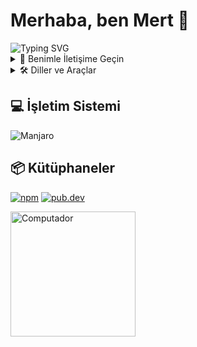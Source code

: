 # Merhaba, ben Mert 👋

<img src="https://readme-typing-svg.herokuapp.com?font=Fira+Code&pause=1000&color=57a4df&width=435&lines=Flutter+Developer;Node.js+Enthusiast;Open+Source+Contributor" alt="Typing SVG" />

<details>
<summary>🤝 Benimle İletişime Geçin</summary>
<br>

[![LinkedIn](https://img.shields.io/badge/LinkedIn-0077B5?style=for-the-badge&logo=linkedin&logoColor=white)](https://www.linkedin.com/in/codermert34/)
[![Mail](https://img.shields.io/badge/Mail-D14836?style=for-the-badge&logo=gmail&logoColor=white)](mailto:codermert@bk.ru)
[![Twitter](https://img.shields.io/badge/Twitter-1DA1F2?style=for-the-badge&logo=X&logoColor=white)](https://x.com/codermert)
[![Stack Overflow](https://img.shields.io/badge/Stack_Overflow-FE7A16?style=for-the-badge&logo=stack-overflow&logoColor=white)](https://stackoverflow.com/users/15413885/coder-mert)
[![Telegram](https://img.shields.io/badge/Telegram-2CA5E0?style=for-the-badge&logo=telegram&logoColor=white)](https://t.me/codermert)

</details>

<details>
<summary>🛠️ Diller ve Araçlar</summary>
<br>

![Flutter](https://img.shields.io/badge/Flutter-02569B?style=for-the-badge&logo=flutter&logoColor=white)
![Dart](https://img.shields.io/badge/Dart-0175C2?style=for-the-badge&logo=dart&logoColor=white)
![Node.js](https://img.shields.io/badge/Node.js-339933?style=for-the-badge&logo=nodedotjs&logoColor=white)
![Android](https://img.shields.io/badge/Android-3DDC84?style=for-the-badge&logo=android&logoColor=white)
![JavaScript](https://img.shields.io/badge/JavaScript-F7DF1E?style=for-the-badge&logo=javascript&logoColor=black)
![MySQL](https://img.shields.io/badge/MySQL-4479A1?style=for-the-badge&logo=mysql&logoColor=white)
![Firebase](https://img.shields.io/badge/Firebase-FFCA28?style=for-the-badge&logo=firebase&logoColor=black)
![Git](https://img.shields.io/badge/Git-F05032?style=for-the-badge&logo=git&logoColor=white)
![Postman](https://img.shields.io/badge/Postman-FF6C37?style=for-the-badge&logo=Postman&logoColor=white)
![Adobe Photoshop](https://img.shields.io/badge/Adobe%20Photoshop-31A8FF?style=for-the-badge&logo=Adobe%20Photoshop&logoColor=black)
![Figma](https://img.shields.io/badge/Figma-F24E1E?style=for-the-badge&logo=figma&logoColor=white)

</details>

## 💻 İşletim Sistemi

![Manjaro](https://img.shields.io/badge/Manjaro-35BF5C?style=for-the-badge&logo=Manjaro&logoColor=white)

## 📦 Kütüphaneler 
[![npm](https://img.shields.io/badge/npm-CB3837?style=for-the-badge&logo=npm&logoColor=white)](https://www.npmjs.com/package/turkiye_eczaneler)
[![pub.dev](https://img.shields.io/badge/pub.dev-02569B?style=for-the-badge&logo=dart&logoColor=white)](https://pub.dev/packages/nobetci_eczaneler) 

<img src="https://j.gifs.com/vO0xEx.gif" min-width="200px" max-width="200px" width="200px" align="center" alt="Computador">


